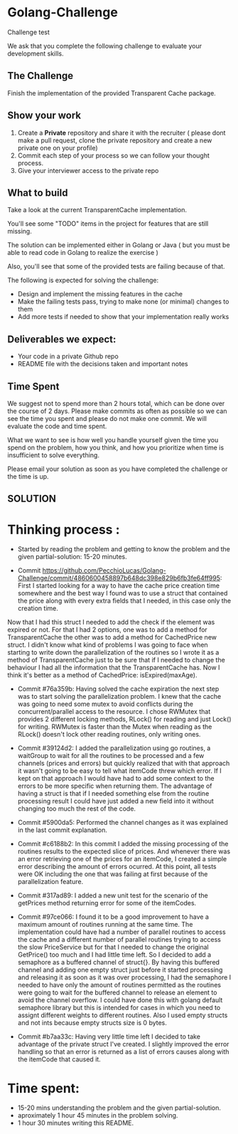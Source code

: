 # Golang-Challenge
Challenge test

We ask that you complete the following challenge to evaluate your development skills.

## The Challenge
Finish the implementation of the provided Transparent Cache package.

## Show your work

1.  Create a **Private** repository and share it with the recruiter ( please dont make a pull request, clone the private repository and create a new private one on your profile)
2.  Commit each step of your process so we can follow your thought process.
3.  Give your interviewer access to the private repo

## What to build
Take a look at the current TransparentCache implementation.

You'll see some "TODO" items in the project for features that are still missing.

The solution can be implemented either in Golang or Java ( but you must be able to read code in Golang to realize the exercise ) 

Also, you'll see that some of the provided tests are failing because of that.

The following is expected for solving the challenge:
* Design and implement the missing features in the cache
* Make the failing tests pass, trying to make none (or minimal) changes to them
* Add more tests if needed to show that your implementation really works
 
## Deliverables we expect:
* Your code in a private Github repo
* README file with the decisions taken and important notes

## Time Spent
We suggest not to spend more than 2 hours total, which can be done over the course of 2 days.  Please make commits as often as possible so we can see the time you spent and please do not make one commit.  We will evaluate the code and time spent.
 
What we want to see is how well you handle yourself given the time you spend on the problem, how you think, and how you prioritize when time is insufficient to solve everything.

Please email your solution as soon as you have completed the challenge or the time is up.

## SOLUTION

# Thinking process :
* Started by reading the problem and getting to know the problem and the given partial-solution: 15-20 minutes.

* Commit https://github.com/PecchioLucas/Golang-Challenge/commit/4860600458897b648dc398e829b6fb3fe64ff995: First I started looking for a way to have the cache price creation time somewhere and the best way I found was to use a struct that contained the price along with every extra fields that I needed, in this case only the creation time.

Now that I had this struct I needed to add the check if the element was expired or not. For that I had 2 options, one was to add a method for TransparentCache the other was to add a method for CachedPrice new struct. I didn't know what kind of problems I was going to face when starting to write down the parallelization of the routines so I wrote it as a method of TransparentCache just to be sure that if I needed to change the behaviour I had all the information that the TransparentCache has. Now I think it's better as a method of CachedPrice: isExpired(maxAge). 

* Commit #76a359b: Having solved the cache expiration the next step was to start solving the parallelization problem. I knew that the cache was going to need some mutex to avoid conflicts during the concurrent/parallel access to the resource. I chose RWMutex that provides 2 different locking methods, RLock() for reading and just Lock() for writing. RWMutex is faster than the Mutex when reading as the RLock() doesn't lock other reading routines, only writing ones.

* Commit #39124d2: I added the parallelization using go routines, a waitGroup to wait for all the routines to be processed and a few channels (prices and errors) but quickly realized that with that approach it wasn't going to be easy to tell what itemCode threw which error. If I kept on that approach I would have had to add some context to the errors to be more specific when returning them. The advantage of having a struct is that if I needed something else from the routine processing result I could have just added a new field into it without changing too much the rest of the code.

* Commit #5900da5: Performed the channel changes as it was explained in the last commit explanation.

* Commit #c6188b2: In this commit I added the missing processing of the routines results to the expected slice of prices. And whenever there was an error retrieving one of the prices for an itemCode, I created a simple error describing the amount of errors ocurred. At this point, all tests were OK including the one that was failing at first because of the parallelization feature.

* Commit #317ad89: I added a new unit test for the scenario of the getPrices method returning error for some of the itemCodes.

* Commit #97ce066: I found it to be a good improvement to have a maximum amount of routines running at the same time. The implementation could have had a number of parallel routines to access the cache and a different number of parallel routines trying to access the slow PriceService but for that I needed to change the original GetPrice() too much and I had little time left. So I decided to add a semaphore as a buffered channel of struct{}. By having this buffered channel and adding one empty struct just before it started processing and releasing it as soon as it was over processing, I had the semaphore I needed to have only the amount of routines permitted as the routines were going to wait for the buffered channel to release an element to avoid the channel overflow. I could have done this with golang default semaphore library but this is intended for cases in which you need to assignt different weights to different routines. Also I used empty structs and not ints because empty structs size is 0 bytes. 

* Commit #b7aa33c: Having very little time left I decided to take advantage of the private struct I've created. I slightly improved the error handling so that an error is returned as a list of errors causes along with the itemCode that caused it.

# Time spent: 

* 15-20 mins understanding the problem and the given partial-solution.
* aproximately 1 hour 45 minutes in the problem solving.
* 1 hour 30 minutes writing this README.